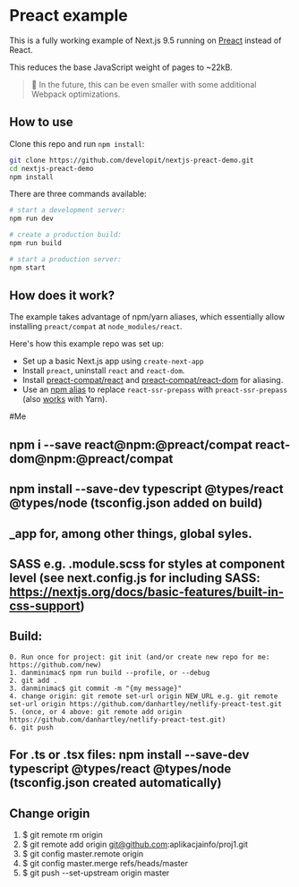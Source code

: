 # Preact example

This is a fully working example of Next.js 9.5 running on [Preact](https://github.com/preactjs/preact) instead of React.

This reduces the base JavaScript weight of pages to ~22kB.

> 🔭 In the future, this can be even smaller with some additional Webpack optimizations.

## How to use

Clone this repo and run `npm install`:

```sh
git clone https://github.com/developit/nextjs-preact-demo.git
cd nextjs-preact-demo
npm install
```

There are three commands available:

```sh
# start a development server:
npm run dev

# create a production build:
npm run build

# start a production server:
npm start
```

## How does it work?

The example takes advantage of npm/yarn aliases, which essentially allow installing `preact/compat` at `node_modules/react`.

Here's how this example repo was set up:

- Set up a basic Next.js app using `create-next-app`
- Install `preact`, uninstall `react` and `react-dom`.
- Install [preact-compat/react](https://github.com/preact-compat/react) and [preact-compat/react-dom](https://github.com/preact-compat/react-dom) for aliasing.
- Use an [npm alias](https://github.com/npm/rfcs/blob/latest/implemented/0001-package-aliases.md#detailed-explanation) to replace `react-ssr-prepass` with `preact-ssr-prepass` (also [works](https://twitter.com/sebmck/status/873958247304232961) with Yarn).


#Me

## npm i --save react@npm:@preact/compat react-dom@npm:@preact/compat
## npm install --save-dev typescript @types/react @types/node (tsconfig.json added on build)

## _app for, among other things, global syles.
## SASS e.g. .module.scss for styles at component level (see next.config.js for including SASS: https://nextjs.org/docs/basic-features/built-in-css-support)
## Build: 
    0. Run once for project: git init (and/or create new repo for me: https://github.com/new)
    1. danminimac$ npm run build --profile, or --debug
    2. git add .
    3. danminimac$ git commit -m "{my message}"
    4. change origin: git remote set-url origin NEW_URL e.g. git remote set-url origin https://github.com/danhartley/netlify-preact-test.git
    5. (once, or 4 above: git remote add origin https://github.com/danhartley/netlify-preact-test.git)
    6. git push
## For .ts or .tsx files: npm install --save-dev typescript @types/react @types/node (tsconfig.json created automatically)

## Change origin

1. $ git remote rm origin
2. $ git remote add origin git@github.com:aplikacjainfo/proj1.git
3. $ git config master.remote origin
4. $ git config master.merge refs/heads/master
5. $ git push --set-upstream origin master